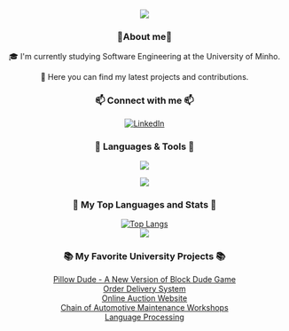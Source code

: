 <h1 align="center">
    <img src="https://readme-typing-svg.herokuapp.com/?font=Bungee&size=30&center=true&vCenter=true&width=500&color=97BDB7&height=70&duration=4000&lines=Hello,+I'm+Margarida!👋;" />
</h1>

<h3 align=center>🔹About me🔹</h3>
<p align=center>
🎓 I'm currently studying Software Engineering at the University of Minho.
<p align=center>
🎯 Here you can find my latest projects and contributions.

<h3 align="center">📫 Connect with me 📫</h3>
<p align=center>
<a href="https://linkedin.com/in/margarida-sousa-pimenta-021911273">
    <img src="https://img.shields.io/badge/LinkedIn-%230077B5.svg?logo=linkedin&logoColor=white" alt="LinkedIn">
</a><br>

<h3 align="center">📖 Languages & Tools 📖</h3>
<p align="center"> 
<img src="https://skillicons.dev/icons?i=html,python,javascript,c,css,java,mysql,haskell,cs,cpp,matlab"/>
<p align="center"> <img src="https://skillicons.dev/icons?i=linux,vscode,visualstudio,github,figma,cmake,gitlab,windows,powershell"/><br>

 <h3 align=center>📌 My Top Languages and Stats 📌</h3>
 <p align=center>
    <a href="https://github.com/amargaridaspimenta">
        <img src="https://github-readme-stats.vercel.app/api/top-langs/?username=amargaridaspimenta&layout=compact&include_all_commits=true&theme=github_dark" alt="Top Langs"> <br>     
        <img src="https://github-readme-streak-stats.herokuapp.com/?user=amargaridaspimenta&include_all_commits=true&theme=github_dark&hide_border=false">
    </a><br>

<h3 align=center>📚 My Favorite University Projects 📚</h3>
<p align="center">
    <a href="https://github.com/amargaridaspimenta/LI1">Pillow Dude - A New Version of Block Dude Game</a><br>
    <a href="https://github.com/amargaridaspimenta/IA">Order Delivery System</a><br>
    <a href="https://github.com/amargaridaspimenta/LI42024">Online Auction Website</a><br>
    <a href="https://github.com/amargaridaspimenta/DSS">Chain of Automotive Maintenance Workshops</a><br>
    <a href="https://github.com/amargaridaspimenta/PL2024">Language Processing</a>
</p>

